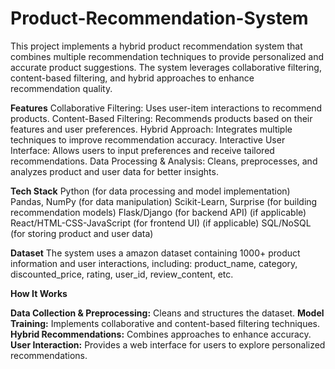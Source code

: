 # Product-Recommendation-System
This project implements a hybrid product recommendation system that combines multiple recommendation techniques to provide personalized and accurate product suggestions. The system leverages collaborative filtering, content-based filtering, and hybrid approaches to enhance recommendation quality.

**Features**
Collaborative Filtering: Uses user-item interactions to recommend products.
Content-Based Filtering: Recommends products based on their features and user preferences.
Hybrid Approach: Integrates multiple techniques to improve recommendation accuracy.
Interactive User Interface: Allows users to input preferences and receive tailored recommendations.
Data Processing & Analysis: Cleans, preprocesses, and analyzes product and user data for better insights.

**Tech Stack**
Python (for data processing and model implementation)
Pandas, NumPy (for data manipulation)
Scikit-Learn, Surprise (for building recommendation models)
Flask/Django (for backend API) (if applicable)
React/HTML-CSS-JavaScript (for frontend UI) (if applicable)
SQL/NoSQL (for storing product and user data)

**Dataset**
The system uses a amazon dataset containing 1000+ product information and user interactions, including:
product_name, category, discounted_price, rating, user_id, review_content, etc.

**How It Works**

**Data Collection & Preprocessing:** Cleans and structures the dataset.
**Model Training:** Implements collaborative and content-based filtering techniques.
**Hybrid Recommendations:** Combines approaches to enhance accuracy.
**User Interaction:** Provides a web interface for users to explore personalized recommendations.
